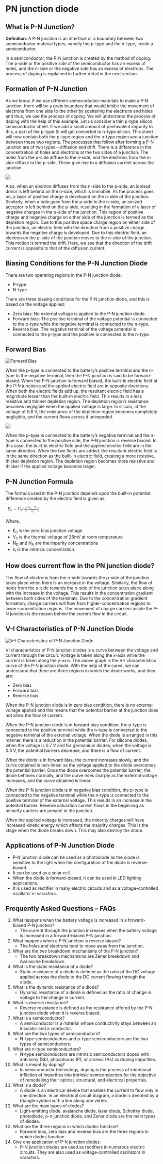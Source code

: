 # PN junction diode

## What is P-N Junction?
**Definition**: A P-N junction is an interface or a boundary between two semiconductor material types, namely the p-type and the n-type, inside a semiconductor.

In a semiconductor, the P-N junction is created by the method of doping. The p-side or the positive side of the semiconductor has an excess of holes, and the n-side or the negative side has an excess of electrons. The process of doping is explained in further detail in the next section.

## Formation of P-N Junction
As we know, if we use different semiconductor materials to make a P-N junction, there will be a grain boundary that would inhibit the movement of electrons from one side to the other by scattering the electrons and holes and thus, we use the process of doping. We will understand the process of doping with the help of this example. Let us consider a thin p-type silicon semiconductor sheet. If we add a small amount of pentavalent impurity to this, a part of the p-type Si will get converted to n-type silicon. This sheet will now contain both the p-type region and the n-type region and a junction between these two regions. The processes that follow after forming a P-N junction are of two types – diffusion and drift. There is a difference in the concentration of holes and electrons at the two sides of a junction. The holes from the p-side diffuse to the n-side, and the electrons from the n-side diffuse to the p-side. These give rise to a diffusion current across the junction.

![](./unbiased-P-N-junction.png)

Also, when an electron diffuses from the n-side to the p-side, an ionised donor is left behind on the n-side, which is immobile. As the process goes on, a layer of positive charge is developed on the n-side of the junction. Similarly, when a hole goes from the p-side to the n-side, an ionized acceptor is left behind on the p-side, resulting in the formation of a layer of negative charges in the p-side of the junction. This region of positive charge and negative charge on either side of the junction is termed as the depletion region. Due to this positive space charge region on either side of the junction, an electric field with the direction from a positive charge towards the negative charge is developed. Due to this electric field, an electron on the p-side of the junction moves to the n-side of the junction. This motion is termed the drift. Here, we see that the direction of the drift current is opposite to that of the diffusion current.

## Biasing Conditions for the P-N Junction Diode
There are two operating regions in the P-N junction diode:
* P-type
* N-type

There are three biasing conditions for the P-N junction diode, and this is based on the voltage applied:
* Zero bias: No external voltage is applied to the P-N junction diode.
* Forward bias: The positive terminal of the voltage potential is connected to the p-type while the negative terminal is connected to the n-type.
* Reverse bias: The negative terminal of the voltage potential is connected to the p-type and the positive is connected to the n-type.

## Forward Bias
![Forward Bias](./p-junction_img1.jpg)

When the p-type is connected to the battery’s positive terminal and the n-type to the negative terminal, then the P-N junction is said to be forward-biased. When the P-N junction is forward biased, the built-in electric field at the P-N junction and the applied electric field are in opposite directions. When both the electric fields add up, the resultant electric field has a magnitude lesser than the built-in electric field. This results in a less resistive and thinner depletion region. The depletion region’s resistance becomes negligible when the applied voltage is large. In silicon, at the voltage of 0.6 V, the resistance of the depletion region becomes completely negligible, and the current flows across it unimpeded.

![](./reverse-bias-pjunction-image.jpg)

When the p-type is connected to the battery’s negative terminal and the n-type is connected to the positive side, the P-N junction is reverse biased. In this case, the built-in electric field and the applied electric field are in the same direction. When the two fields are added, the resultant electric field is in the same direction as the built-in electric field, creating a more resistive, thicker depletion region. The depletion region becomes more resistive and thicker if the applied voltage becomes larger.

## P-N Junction Formula
The formula used in the P-N junction depends upon the built-in potential difference created by the electric field is given as:

<math xmlns="http://www.w3.org/1998/Math/MathML">
  <mtable columnalign="left" columnspacing="1em" rowspacing="4pt">
    <mtr>
      <mtd>
        <msub>
          <mi>E</mi>
          <mrow data-mjx-texclass="ORD">
            <mn>0</mn>
          </mrow>
        </msub>
        <mo>=</mo>
        <msub>
          <mi>V</mi>
          <mrow data-mjx-texclass="ORD">
            <mi>T</mi>
          </mrow>
        </msub>
        <mi>l</mi>
        <mi>n</mi>
        <mo stretchy="false">[</mo>
        <mfrac>
          <mrow>
            <msub>
              <mi>N</mi>
              <mrow data-mjx-texclass="ORD">
                <mi>D</mi>
              </mrow>
            </msub>
            <mo>.</mo>
            <msub>
              <mi>N</mi>
              <mrow data-mjx-texclass="ORD">
                <mi>A</mi>
              </mrow>
            </msub>
          </mrow>
          <msubsup>
            <mi>n</mi>
            <mrow data-mjx-texclass="ORD">
              <mi>i</mi>
            </mrow>
            <mrow data-mjx-texclass="ORD">
              <mn>2</mn>
            </mrow>
          </msubsup>
        </mfrac>
        <mo stretchy="false">]</mo>
      </mtd>
    </mtr>
  </mtable>
</math>

Where,
* E<sub>0</sub> is the zero bias junction voltage
* V<sub>T</sub> is the thermal voltage of 26mV at room temperature
* N<sub>D</sub> and N<sub>A</sub> are the impurity concentrations
* n<sub>i</sub> is the intrinsic concentration.

## How does current flow in the PN junction diode?
The flow of electrons from the n-side towards the p-side of the junction takes place when there is an increase in the voltage. Similarly, the flow of holes from the p-side towards the n-side of the junction takes place along with the increase in the voltage. This results in the concentration gradient between both sides of the terminals. Due to the concentration gradient formation, charge carriers will flow from higher-concentration regions to lower-concentration regions. The movement of charge carriers inside the P-N junction is the reason behind the current flow in the circuit.

## V-I Characteristics of P-N Junction Diode
![V-I Characteristics of P-N Junction Diode](./V-I-Characteristics-of-P-N-junction-Diode.png)

VI characteristics of P-N junction diodes is a curve between the voltage and current through the circuit. Voltage is taken along the x-axis while the current is taken along the y-axis. The above graph is the V-I characteristics curve of the P-N junction diode. With the help of the curve, we can understand that there are three regions in which the diode works, and they are:
* Zero bias
* Forward bias
* Reverse bias

When the P-N junction diode is in zero bias condition, there is no external voltage applied and this means that the potential barrier at the junction does not allow the flow of current.

When the P-N junction diode is in forward bias condition, the p-type is connected to the positive terminal while the n-type is connected to the negative terminal of the external voltage. When the diode is arranged in this manner, there is a reduction in the potential barrier. For silicone diodes, when the voltage is 0.7 V and for germanium diodes, when the voltage is 0.3 V, the potential barriers decrease, and there is a flow of current. 

When the diode is in forward bias, the current increases slowly, and the curve obtained is non-linear as the voltage applied to the diode overcomes the potential barrier. Once the diode overcomes the potential barrier, the diode behaves normally, and the curve rises sharply as the external voltage increases, and the curve obtained is linear.

When the P-N junction diode is in negative bias condition, the p-type is connected to the negative terminal while the n-type is connected to the positive terminal of the external voltage. This results in an increase in the potential barrier. Reverse saturation current flows in the beginning as minority carriers are present in the junction. 

When the applied voltage is increased, the minority charges will have increased kinetic energy which affects the majority charges. This is the stage when the diode breaks down. This may also destroy the diode.

## Applications of P-N Junction Diode
* P-N junction diode can be used as a photodiode as the diode is sensitive to the light when the configuration of the diode is reverse-biased.
* It can be used as a solar cell.
* When the diode is forward-biased, it can be used in LED lighting applications.
* It is used as rectifier in many electric circuits and as a voltage-controlled oscillator in varactors.

## Frequently Asked Questions – FAQs
1. What happens when the battery voltage is increased in a forward-biased P-N junction?
    - The current through the junction increases when the battery voltage is increased in a forward-biased P-N junction.
1. What happens when a P-N junction is reverse biased?
    - The holes and electrons tend to move away from the junction.
1. What are the two breakdown mechanisms of the P-N junction?
    - The two breakdown mechanisms are Zener breakdown and Avalanche breakdown.
1. What is the static resistance of a diode?
    - Static resistance of a diode is defined as the ratio of the DC voltage applied across the diode to the DC current flowing through the diode.
1. What is the dynamic resistance of a diode?
    - Dynamic resistance of a diode is defined as the ratio of change in voltage to the change in current.
1. What is reverse resistance?
    - Reverse resistance is defined as the resistance offered by the P-N junction diode when it is reverse biased.
1. What is a semiconductor?
    - A semiconductor is a material whose conductivity stays between an insulator and a conductor.
1. What are the two types of semiconductors?
    - N-type semiconductors and p-type semiconductors are the two types of semiconductors.
1. What are n-type semiconductors?
    - N-type semiconductors are intrinsic semiconductors doped with antimony (Sb), phosphorus (P), or arsenic (As) as doping impurities.
1. What is meant by doping?
    - In semiconductor technology, doping is the process of intentional infliction of impurities into intrinsic semiconductors for the objective of remodelling their optical, structural, and electrical properties.
1. What is a diode?
    - A diode is an electrical device that enables the current to flow only in one direction. In an electrical circuit diagram, a diode is denoted by a triangle symbol with a line along one vertex.
1. What are the main types of diodes?
    - Light-emitting diode, avalanche diode, laser diode, Schottky diode, photodiode, p-n junction diode, and Zener diode are the main types of diodes.
1. What are the three regions in which diodes function?
    - Forward bias, zero bias and reverse bias are the three regions in which diodes function.
1. Give one application of P-N junction diodes.
    - P-N junction diodes are used as rectifiers in numerous electric circuits. They are also used as voltage-controlled oscillators in varactors.
